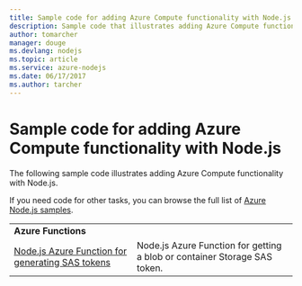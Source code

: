 ```yaml
---
title: Sample code for adding Azure Compute functionality with Node.js
description: Sample code that illustrates adding Azure Compute functionality with Node.js.
author: tomarcher
manager: douge
ms.devlang: nodejs
ms.topic: article
ms.service: azure-nodejs
ms.date: 06/17/2017
ms.author: tarcher
---
```


# Sample code for adding Azure Compute functionality with Node.js

The following sample code illustrates adding Azure Compute functionality with Node.js.

If you need code for other tasks, you can browse the full list of [Azure Node.js samples](https://azure.microsoft.com/resources/samples/?term=nodejs).

| | |
|---|---|
| **Azure Functions** ||
| [Node.js Azure Function for generating SAS tokens](https://azure.microsoft.com/en-us/resources/samples/functions-node-sas-token/) | Node.js Azure Function for getting a blob or container Storage SAS token. |
